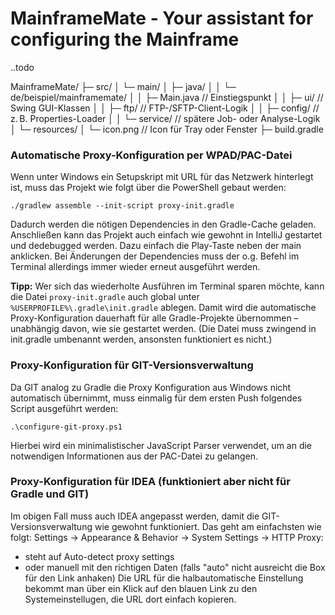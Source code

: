 # MainframeMate - Your assistant for configuring the Mainframe
..todo

MainframeMate/
├─ src/
│  └─ main/
│     ├─ java/
│     │  └─ de/beispiel/mainframemate/
│     │     ├─ Main.java               // Einstiegspunkt
│     │     ├─ ui/                     // Swing GUI-Klassen
│     │     ├─ ftp/                    // FTP-/SFTP-Client-Logik
│     │     ├─ config/                 // z. B. Properties-Loader
│     │     └─ service/                // spätere Job- oder Analyse-Logik
│     └─ resources/
│        └─ icon.png                   // Icon für Tray oder Fenster
├─ build.gradle


### Automatische Proxy-Konfiguration per WPAD/PAC-Datei
Wenn unter Windows ein Setupskript mit URL für das Netzwerk hinterlegt ist, muss das Projekt wie folgt über die PowerShell gebaut werden:

```
./gradlew assemble --init-script proxy-init.gradle
```

Dadurch werden die nötigen Dependencies in den Gradle-Cache geladen. Anschließen kann das Projekt auch einfach wie gewohnt in IntelliJ gestartet und dedebugged werden. Dazu einfach die Play-Taste neben der main anklicken. Bei Änderungen der Dependencies muss der o.g. Befehl im Terminal allerdings immer wieder erneut ausgeführt werden. 

**Tipp:** Wer sich das wiederholte Ausführen im Terminal sparen möchte, kann die Datei `proxy-init.gradle` auch global unter `%USERPROFILE%\.gradle\init.gradle` ablegen. Damit wird die automatische Proxy-Konfiguration dauerhaft für alle Gradle-Projekte übernommen – unabhängig davon, wie sie gestartet werden. (Die Datei muss zwingend in init.gradle umbenannt werden, ansonsten funktioniert es nicht.)

### Proxy-Konfiguration für GIT-Versionsverwaltung
Da GIT analog zu Gradle die Proxy Konfiguration aus Windows nicht automatisch übernimmt, muss einmalig für dem ersten Push folgendes Script ausgeführt werden:
```
.\configure-git-proxy.ps1
```
Hierbei wird ein minimalistischer JavaScript Parser verwendet, um an die notwendigen Informationen aus der PAC-Datei zu gelangen.

### Proxy-Konfiguration für IDEA (funktioniert aber nicht für Gradle und GIT)
Im obigen Fall muss auch IDEA angepasst werden, damit die GIT-Versionsverwaltung wie gewohnt funktioniert. Das geht am einfachsten wie folgt:
Settings → Appearance & Behavior → System Settings → HTTP Proxy:
- steht auf Auto-detect proxy settings
- oder manuell mit den richtigen Daten (falls "auto" nicht ausreicht die Box für den Link anhaken)
Die URL für die halbautomatische Einstellung bekommt man über ein Klick auf den blauen Link zu den Systemeinstellugen, die URL dort einfach kopieren.

